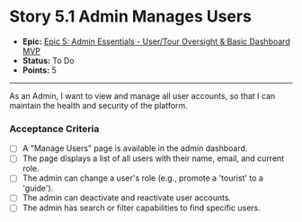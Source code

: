# Story 5.1 Admin Manages Users

- **Epic:** [Epic 5: Admin Essentials - User/Tour Oversight & Basic Dashboard MVP](https://www.notion.so/Epic-5-Admin-Essentials-User-Tour-Oversight-Basic-Dashboard-MVP-a6a9782a201f44059e661858c3503f8e)
- **Status:** To Do
- **Points:** 5

---

As an Admin, I want to view and manage all user accounts, so that I can maintain the health and security of the platform.

### Acceptance Criteria

- [ ] A "Manage Users" page is available in the admin dashboard.
- [ ] The page displays a list of all users with their name, email, and current role.
- [ ] The admin can change a user's role (e.g., promote a 'tourist' to a 'guide').
- [ ] The admin can deactivate and reactivate user accounts.
- [ ] The admin has search or filter capabilities to find specific users. 
